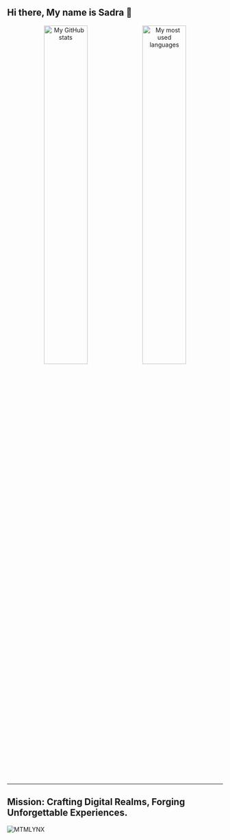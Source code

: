 ## Hi there, My name is Sadra 👋

<!--
**SadraAG84/SadraAG84** is a ✨ _special_ ✨ repository because its `README.md` (this file) appears on your GitHub profile.

Here are some ideas to get you started:

- 🔭 I’m currently working on ...
- 🌱 I’m currently learning ...
- 👯 I’m looking to collaborate on ...
- 🤔 I’m looking for help with ...
- 💬 Ask me about ...
- 📫 How to reach me: alizadeh.sadra.gh@gmail.com
- 😄 Pronouns: ...
- ⚡ Fun fact: ...
-->





<p align="center">
  <img src="https://github-readme-stats.vercel.app/api?username=SadraAG84&theme=transparent&hide_border=true&hide=issues&show_icons=true&include_all_commits=true" alt="My GitHub stats" width="45%">
  <img src="https://github-readme-stats.vercel.app/api/top-langs?username=SadraAG84&theme=transparent&hide_border=true&hide=html&layout=compact&langs_count=6&card_width=275" alt="My most used languages" width="45%">
</p>

---

## Mission: Crafting Digital Realms, Forging Unforgettable Experiences.

<p align="left">
  <img src="https://komarev.com/ghpvc/?username=SadraAG84&label=Profile%20Views&color=0e75b6&style=flat" alt="MTMLYNX" />

